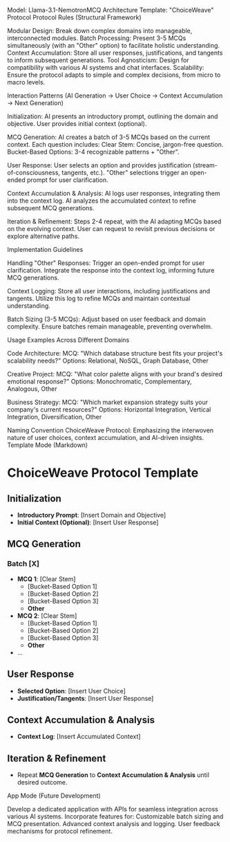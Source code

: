 Model: Llama-3.1-NemotronMCQ Architecture Template: "ChoiceWeave" Protocol
Protocol Rules (Structural Framework)

Modular Design: Break down complex domains into manageable, interconnected modules.
Batch Processing: Present 3-5 MCQs simultaneously (with an "Other" option) to facilitate holistic understanding.
Context Accumulation: Store all user responses, justifications, and tangents to inform subsequent generations.
Tool Agnosticism: Design for compatibility with various AI systems and chat interfaces.
Scalability: Ensure the protocol adapts to simple and complex decisions, from micro to macro levels.

Interaction Patterns (AI Generation → User Choice → Context Accumulation → Next Generation)

Initialization:
AI presents an introductory prompt, outlining the domain and objective.
User provides initial context (optional).


MCQ Generation:
AI creates a batch of 3-5 MCQs based on the current context.
Each question includes:
Clear Stem: Concise, jargon-free question.
Bucket-Based Options: 3-4 recognizable patterns + "Other".




User Response:
User selects an option and provides justification (stream-of-consciousness, tangents, etc.).
"Other" selections trigger an open-ended prompt for user clarification.


Context Accumulation & Analysis:
AI logs user responses, integrating them into the context log.
AI analyzes the accumulated context to refine subsequent MCQ generations.


Iteration & Refinement:
Steps 2-4 repeat, with the AI adapting MCQs based on the evolving context.
User can request to revisit previous decisions or explore alternative paths.



Implementation Guidelines

Handling "Other" Responses:
Trigger an open-ended prompt for user clarification.
Integrate the response into the context log, informing future MCQ generations.


Context Logging:
Store all user interactions, including justifications and tangents.
Utilize this log to refine MCQs and maintain contextual understanding.


Batch Sizing (3-5 MCQs):
Adjust based on user feedback and domain complexity.
Ensure batches remain manageable, preventing overwhelm.



Usage Examples Across Different Domains

Code Architecture:
MCQ: "Which database structure best fits your project's scalability needs?"
Options: Relational, NoSQL, Graph Database, Other


Creative Project:
MCQ: "What color palette aligns with your brand's desired emotional response?"
Options: Monochromatic, Complementary, Analogous, Other


Business Strategy:
MCQ: "Which market expansion strategy suits your company's current resources?"
Options: Horizontal Integration, Vertical Integration, Diversification, Other



Naming Convention
ChoiceWeave Protocol: Emphasizing the interwoven nature of user choices, context accumulation, and AI-driven insights.
Template Mode (Markdown)
# ChoiceWeave Protocol Template

## **Initialization**
* **Introductory Prompt**: [Insert Domain and Objective]
* **Initial Context (Optional)**: [Insert User Response]

## **MCQ Generation**
### **Batch [X]** 
* **MCQ 1**: [Clear Stem]
    + [Bucket-Based Option 1]
    + [Bucket-Based Option 2]
    + [Bucket-Based Option 3]
    + **Other**
* **MCQ 2**: [Clear Stem]
    + [Bucket-Based Option 1]
    + [Bucket-Based Option 2]
    + [Bucket-Based Option 3]
    + **Other**
* ...

## **User Response**
* **Selected Option**: [Insert User Choice]
* **Justification/Tangents**: [Insert User Response]

## **Context Accumulation & Analysis**
* **Context Log**: [Insert Accumulated Context]

## **Iteration & Refinement**
* Repeat **MCQ Generation** to **Context Accumulation & Analysis** until desired outcome.

App Mode (Future Development)

Develop a dedicated application with APIs for seamless integration across various AI systems.
Incorporate features for:
Customizable batch sizing and MCQ presentation.
Advanced context analysis and logging.
User feedback mechanisms for protocol refinement.




